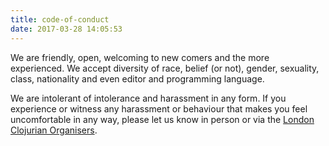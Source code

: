 ```yaml
---
title: code-of-conduct
date: 2017-03-28 14:05:53
---
```


We are friendly, open, welcoming to new comers and the more experienced. We accept diversity of race, belief (or not), gender, sexuality, class, nationality and even editor and programming language.

We are intolerant of intolerance and harassment in any form. If you experience or witness any harassment or behaviour that makes you feel uncomfortable in any way, please let us know in person or via the [London Clojurian Organisers](mailto:london-clojurian-organiser@gmail.com).
